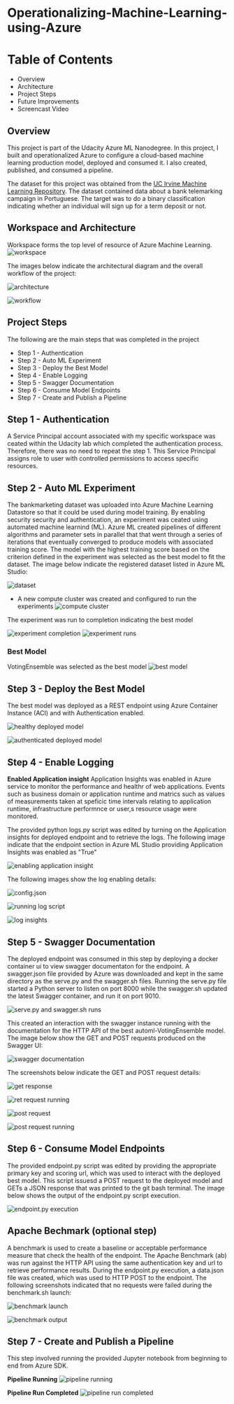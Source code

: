 # **Operationalizing-Machine-Learning-using-Azure**

# **Table of Contents**

* Overview
* Architecture
* Project Steps
* Future Improvements
* Screencast Video

## Overview

This project is part of the Udacity Azure ML Nanodegree. In this project, I built and operationalized Azure to configure a cloud-based machine learning production model, deployed and consumed it. I also created, published, and consumed a pipeline. 

The dataset for this project was obtained from the [UC Irvine Machine Learning Repository](https://archive.ics.uci.edu/ml/datasets/bank+marketing).
The dataset contained data about a bank telemarking campaign in Portuguese. The target was to do a binary classification indicating whether an individual will sign up for a term deposit or not.

## Workspace and Architecture 

Workspace forms the top level of resource of Azure Machine Learning.
![workspace](https://github.com/eaamankwah/Operationalizing-Machine-Learning-using-Azure/blob/main/screenshots/ws.png)

The images below indicate the architectural diagram and the overall workflow of the project:

![architecture](https://github.com/eaamankwah/Operationalizing-Machine-Learning-using-Azure/blob/main/screenshots/arch.png)

![workflow](https://github.com/eaamankwah/Operationalizing-Machine-Learning-using-Azure/blob/main/screenshots/wf.png)

## Project Steps

The following are the main steps that was completed in the project

* Step 1 - Authentication
* Step 2 - Auto ML Experiment
* Step 3 - Deploy the Best Model
* Step 4 - Enable Logging
* Step 5 - Swagger Documentation
* Step 6 - Consume Model Endpoints
* Step 7 - Create and Publish a Pipeline

## **Step 1 - Authentication**

A Service Principal account  associated  with my specific workspace was ceated within the Udacity lab which completed the authentication process.
Therefore, there was no need to repeat the step 1. This Service Principal assigns role to user with controlled permissions to access specific resources.

## **Step 2 - Auto ML Experiment**

The bankmarketing dataset was uploaded into Azure Machine Learning Datastore so that it could be used during model training. By enabling security security and authentication, an experiment was ceated using automated machine learnind (ML). Azure ML created pipelines of different algorithms and parameter sets in parallel that that went through a series of iterations that eventually converged to produce models with associated training score. The model with the highest training score based on the criterion defined in the experiment was selected as the best model to fit the dataset. The image below indicate the registered dataset listed in Azure ML Studio:

![dataset](https://github.com/eaamankwah/Operationalizing-Machine-Learning-using-Azure/blob/main/screenshots/ss1.png)

* A new compute cluster was created and configured to run the experiments
![compute cluster](https://github.com/eaamankwah/Operationalizing-Machine-Learning-using-Azure/blob/main/screenshots/ss2.png)

The experiment was run to completion indicating the best model

![experiment completion](https://github.com/eaamankwah/Operationalizing-Machine-Learning-using-Azure/blob/main/screenshots/ss3.png)
![experiment runs](https://github.com/eaamankwah/Operationalizing-Machine-Learning-using-Azure/blob/main/screenshots/ss4.png)
### **Best Model**

VotingEnsemble was selected as the best model
![best model](https://github.com/eaamankwah/Operationalizing-Machine-Learning-using-Azure/blob/main/screenshots/ss5.png)

## **Step 3 - Deploy the Best Model**

The best model was deployed as a REST endpoint using Azure Container Instance (ACI) and with Authentication enabled. 

![healthy deployed model](https://github.com/eaamankwah/Operationalizing-Machine-Learning-using-Azure/blob/main/screenshots/ss6.png)

![authenticated deployed model](https://github.com/eaamankwah/Operationalizing-Machine-Learning-using-Azure/blob/main/screenshots/ss7.png)

## **Step 4 - Enable Logging**

**Enabled Application insight**
Application Insights was enabled in Azure service to monitor the performance and healthr of web applications. Events such as business domain or application
runtime and matrics such as values of measurements taken at speficic time intervals relating to application runtime, infrastructure performnce or user,s resource usage  were monitored.

The provided python logs.py script was edited by turning on the Application insights for deployed endpoint and to retrieve the logs. The following image indicate that the endpoint section in Azure ML Studio providing Application Insights was enabled as "True"

![enabling application insight](https://github.com/eaamankwah/Operationalizing-Machine-Learning-using-Azure/blob/main/screenshots/ss8.png)

The following images show the log enabling details:

![config.json](https://github.com/eaamankwah/Operationalizing-Machine-Learning-using-Azure/blob/main/screenshots/ss9.png)

![running log script](https://github.com/eaamankwah/Operationalizing-Machine-Learning-using-Azure/blob/main/screenshots/ss10.png)

![log insights](https://github.com/eaamankwah/Operationalizing-Machine-Learning-using-Azure/blob/main/screenshots/ss11.png)

## **Step 5 - Swagger Documentation**

The deployed endpoint was consumed in this step by deploying a docker container ui to view swagger documentaton for the endpoint. A swagger.json
file provided by Azure was downloaded and kept in the same directory as the serve.py and the swagger.sh files. Running the serve.py file started a Python server
to listen on port 8000 while the swagger.sh updated the latest Swagger container, and run it on port 9010.

![serve.py and swagger.sh runs](https://github.com/eaamankwah/Operationalizing-Machine-Learning-using-Azure/blob/main/screenshots/ss12.png)

This created an interaction with the swagger instance running with the documentation for the HTTP API of the best automl-VotingEnsemble model.
The image below show the GET and POST requests produced on the Swagger UI:

![swagger documentation](https://github.com/eaamankwah/Operationalizing-Machine-Learning-using-Azure/blob/main/screenshots/ss13.png)

The screenshots below indicate the GET and POST request details:

![get response](https://github.com/eaamankwah/Operationalizing-Machine-Learning-using-Azure/blob/main/screenshots/ss14.png)

![ret request running](https://github.com/eaamankwah/Operationalizing-Machine-Learning-using-Azure/blob/main/screenshots/ss15.png)

![post request](https://github.com/eaamankwah/Operationalizing-Machine-Learning-using-Azure/blob/main/screenshots/ss16.png)

![post request running](https://github.com/eaamankwah/Operationalizing-Machine-Learning-using-Azure/blob/main/screenshots/ss17.png)

## **Step 6 - Consume Model Endpoints**

The provided endpoint.py script was edited by providing the appropriate primary key and scoring url, which was used to interact with the deployed best model. 
This script issuesd a POST request to the deployed model and GETs a JSON response that was printed to the git bash terminal. The image below shows the output of the endpoint.py script execution.

![endpoint.py execution](https://github.com/eaamankwah/Operationalizing-Machine-Learning-using-Azure/blob/main/screenshots/ss18.png)

## **Apache Bechmark (optional step)**

A benchmark is used to create a baseline or acceptable performance measure that check the health of the endpoint. The Apache Benchmark (ab) was run against the HTTP API using the same  authentication key and url to retrieve performance results.  During the endpoint.py execution, a  data.json file was created, which was used to  HTTP POST to the endpoint. The following screenshots indicated that no requests were failed during the benchmark.sh launch:

![benchmark launch](https://github.com/eaamankwah/Operationalizing-Machine-Learning-using-Azure/blob/main/screenshots/ss19.png)

![benchmark output](https://github.com/eaamankwah/Operationalizing-Machine-Learning-using-Azure/blob/main/screenshots/ss20.png)

## **Step 7 - Create and Publish a Pipeline**

This step involved running the provided Jupyter notebook from beginning to end from Azure SDK. 

**Pipeline Running**
![pipeline running](https://github.com/eaamankwah/Operationalizing-Machine-Learning-using-Azure/blob/main/screenshots/ss21.png)

**Pipeline Run Completed**
![pipeline run completed](https://github.com/eaamankwah/Operationalizing-Machine-Learning-using-Azure/blob/main/screenshots/ss20.png)





